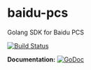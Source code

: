 # baidu-pcs
Golang SDK for Baidu PCS 

[![Build Status](https://travis-ci.org/holys/baidu-pcs.png)](https://travis-ci.org/holys/baidu-pcs)

**Documentation:** [![GoDoc](https://godoc.org/github.com/holys/baidu-pcs?status.svg)](https://godoc.org/github.com/holys/baidu-pcs)
